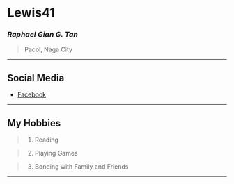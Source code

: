# Lewis41
### *Raphael Gian G. Tan*

> Pacol, Naga City
---
## Social Media
- [Facebook](https://www.facebook.com)
---

## My Hobbies
> 1. Reading

> 2. Playing Games

> 3. Bonding with Family and Friends
---
